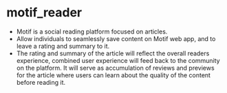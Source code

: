 # motif_reader
- Motif is a social reading platform focused on articles.
- Allow individuals to seamlessly save content on Motif web app, and to leave a rating and summary to it.
- The rating and summary of the article will reflect the overall readers experience, combined user experience will feed back to the community on the platform. It will serve as accumulation of reviews and previews for the article where users can learn about the quality of the content before reading it.
